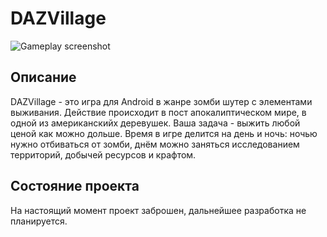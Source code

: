 # DAZVillage
![Gameplay screenshot](https://pasteboard.co/Jvre69C.jpg) 
## Описание
DAZVillage - это игра для Android в жанре зомби шутер с элементами выживания. Действие происходит в пост апокалиптическом мире, в одной из американскийх деревушек. Ваша задача - выжить любой ценой как можно дольше. Время в игре делится на день и ночь: ночью нужно отбиваться от зомби, днём можно заняться исследованием территорий, добычей ресурсов и крафтом. 

## Состояние проекта
На настоящий момент проект заброшен, дальнейшее разработка не планируется.
